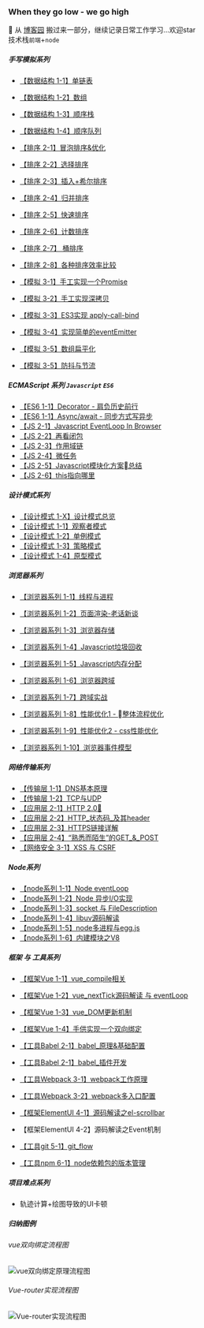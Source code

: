 ###  When they go low - we go high 
🌈 从 [博客园](https://home.cnblogs.com/HXW-from-DJTU/) 搬过来一部分，继续记录日常工作学习...欢迎star  
技术栈`前端`+`node`



<!-- | 优化 | [防抖与节流](/JS/debounce.md) -->

 <!-- [数组方法](/JS/ARRAY_FUNC.md)[对象方法](/JS/OOJECT_FUNC.md)[原型链方法](/JS/JS_COMMON_FUNC.md)   -->
  
<!-- [es6 class](/network/ES6/es6_class.md)     
[类的继承](/network/ES6/es6_%E7%B1%BB%E7%9A%84%E7%BB%A7%E6%89%BF.md)     
[async 下的异步编程](/network/ES6/async_await_conding.md)    -->


##### 手写模拟系列
* [【数据结构 1-1】单链表](/algorithm/data_structure/linkedlist/)
* [【数据结构 1-2】数组](/algorithm/data_structure/array/) 
* [【数据结构 1-3】顺序栈](/algorithm/data_structure/stack/) 
* [【数据结构 1-4】顺序队列](/algorithm/data_structure/queue/) 
* [【排序 2-1】冒泡排序&优化](/algorithm/data_structure/sort/BubbleSort.js)
* [【排序 2-2】选择排序](/algorithm/data_structure/sort/SelectSort.js) 
* [【排序 2-3】插入+希尔排序](/algorithm/data_structure/sort/InsertSort.js) 
* [【排序 2-4】归并排序](/algorithm/data_structure/sort/MergeSort.js) 
* [【排序 2-5】快速排序](/algorithm/data_structure/sort/QuickSort.js) 
* [【排序 2-6】计数排序](/algorithm/data_structure/sort/CountSort.js)  
* [【排序 2-7】 桶排序](/algorithm/data_structure/sort/BucketSort.js)
* [【排序 2-8】各种排序效率比较](/algorithm/data_structure/sort/index.js)  


* [【模拟 3-1】手工实现一个Promise](/algorithm/promise.js)   
* [【模拟 3-2】手工实现深拷贝](/algorithm/deepCopy.js)   
* [【模拟 3-3】ES3实现 apply-call-bind](/algorithm/bind.js)
* [【模拟 3-4】实现简单的eventEmitter](/algorithm/data_structure/sort/index.js)
* [【模拟 3-5】数组扁平化](/algorithm/flatten.js)
* [【模拟 3-5】防抖与节流](/algorithm/debounce_throttle.js)


<!-- | 其他 | [常见算法的JS实现](/algorithm/common.md/) -->

##### ECMAScript 系列  `Javascript` `ES6`

* [【ES6 1-1】Decorator - 肩负历史前行](/ES6/decorator.md)  
* [【ES6 1-1】Async/await - 同步方式写异步](/ES6/async_await_conding.md) 
* [【JS 2-1】Javascript EventLoop In Browser](/JS/eventloop.md)
* [【JS 2-2】再看闭包](/JS/closure.md)  
* [【JS 2-3】作用域链](/JS/[[SCOPE]].md)  
* [【JS 2-4】微任务](/JS/microTask.md) 
* [【JS 2-5】Javascript模块化方案总结](/project_build/js_modules.md)
* [【JS 2-6】this指向哪里](/JS/apply_call_bind_this.md)  


##### 设计模式系列
* [【设计模式 1-X】设计模式总览](/design_mode/prototype.md) 
* [【设计模式 1-1】观察者模式](/design_mode/observer.md)  
* [【设计模式 1-2】单例模式](/design_mode/singleton.md)
* [【设计模式 1-3】策略模式](/design_mode/strategy.md)   
* [【设计模式 1-4】原型模式](/design_mode/prototype.md)    

##### 浏览器系列   
* [【浏览器系列 1-1】线程与进程](/browser/JS_browser_thread.md)   
* [【浏览器系列 1-2】页面渲染-老话新谈](/network/how_browser_work.md)   
* [【浏览器系列 1-3】浏览器存储](/borwser/browser_storage.md)  
* [【浏览器系列 1-4】Javascript垃圾回收](/JS/GC.md)
* [【浏览器系列 1-5】Javascript内存分配](/JS/memory_allocation.md)   
* [【浏览器系列 1-6】浏览器跨域](/browser/CORS.md)  
* [【浏览器系列 1-7】跨域实战](/browser/CORS.md)  
* [【浏览器系列 1-8】性能优化1 - 整体流程优化](/browser/rending_optimize.md)   
* [【浏览器系列 1-9】性能优化2 - css性能优化](/CSS/css_optimize.md)   

* [【浏览器系列 1-10】浏览器事件模型](/JS/eventMode.md)  

##### 网络传输系列
* [【传输层 1-1】DNS基本原理](/network/DNS.md)   
* [【传输层 1-2】TCP与UDP](/network/network_class/TCP.md)   
* [【应用层 2-1】HTTP 2.0🔱](/network/http/http2.0.md)    
* [【应用层 2-2】HTTP_状态码_及其header](/network/status_code.md)   
* [【应用层 2-3】HTTPS链接详解](/network/http/https.md)  
* [【应用层 2-4】“熟悉而陌生”的GET_&_POST](/network/http/post_get.md) 
* [【网络安全 3-1】XSS 与 CSRF](/browser/CSRF_XSS.md)   

 

##### Node系列
* [【node系列 1-1】Node eventLoop](/node/core/eventloop_in_node.md)  
* [【node系列 1-2】Node 异步I/O实现](/node/core/node_io.md) 
* [【node系列 1-3】socket 与 FileDescription](/network/socket.md)   
* [【node系列 1-4】libuv源码解读](/node/core/libuv/libUV.md)   
* [【node系列 1-5】node多进程与egg.js](/node/multi_process.md)  
* [【node系列 1-6】内建模块之V8](/node/deep_into/cluster/)     

##### 框架 与 工具系列

* [【框架Vue 1-1】vue_compile相关](/vue/vue_render.md)
* [【框架Vue 1-2】vue_nextTick源码解读 与 eventLoop](./vue/nextTick.md)    
* [【框架Vue 1-3】vue_DOM更新机制](./vue/vue_dom_nextTick.md) 
* [【框架Vue 1-4】手供实现一个双向绑定](/vue/manual_two_way_binding.md)
* [【工具Babel 2-1】babel_原理&基础配置](./project_build/babel.md)      
* [【工具Babel 2-1】babel_插件开发](./project_build/babel_plugin_dev.md)

* [【工具Webpack 3-1】webpack工作原理](/project_build/webpack/how_webpack_work.md)  

* [【工具Webpack 3-2】webpack多入口配置](./project_build/webpack/multi_entry.md) 

* [【框架ElementUI 4-1】源码解读之el-scrollbar](/network/elementUI/elementUI%E6%BA%90%E7%A0%81%E8%A7%A3%E8%AF%BB%E4%B9%8Bel-scrollbar.md) 

* 【框架ElementUI 4-2】源码解读之Event机制

* [【工具git 5-1】git_flow](/project_build/git/git_flow.md) 
* [【工具npm 6-1】node依赖包的版本管理](/project_build/npm_package_version.md)   

  <!-- [axios常见问题](/network/vue/axios%E5%B8%B8%E8%A7%81%E9%97%AE%E9%A2%98.md)      -->  
 
<!-- | 开发 | [node依赖包的版本管理](/project/node_module_manage.md)   -->


<!-- [Vue组件数据流](/network/vue/Vue%E7%BB%84%E4%BB%B6%E6%95%B0%E6%8D%AE%E6%B5%81.md)      -->



##### 项目难点系列 
* 轨迹计算+绘图导致的UI卡顿   

<!-- ##### python系列
* [【python系列 1-1】爬虫练习](/python/python/crawler.md)  
 -->

##### 归纳图例
###### vue双向绑定流程图
![vue双向绑定原理流程图](./vue/Vue_twoway_binding.png)


###### Vue-router实现流程图
![Vue-router实现流程图](./vue/vue-router/Vue-router.png)

<link rel="stylesheet" href="./config/global.css">
